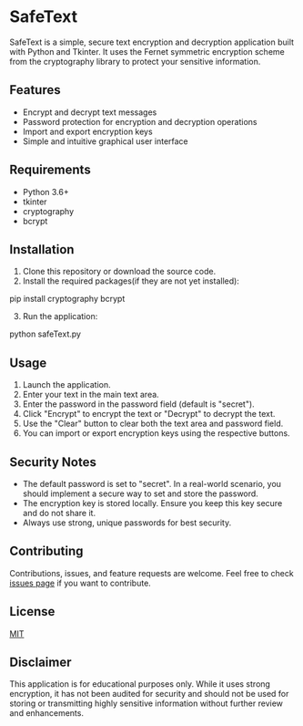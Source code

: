 # SafeText

SafeText is a simple, secure text encryption and decryption application built with Python and Tkinter. It uses the Fernet symmetric encryption scheme from the cryptography library to protect your sensitive information.

## Features

- Encrypt and decrypt text messages
- Password protection for encryption and decryption operations
- Import and export encryption keys
- Simple and intuitive graphical user interface

## Requirements

- Python 3.6+
- tkinter
- cryptography
- bcrypt

## Installation

1. Clone this repository or download the source code.
2. Install the required packages(if they are not yet installed):

pip install cryptography bcrypt

3. Run the application:

python safeText.py


## Usage

1. Launch the application.
2. Enter your text in the main text area.
3. Enter the password in the password field (default is "secret").
4. Click "Encrypt" to encrypt the text or "Decrypt" to decrypt the text.
5. Use the "Clear" button to clear both the text area and password field.
6. You can import or export encryption keys using the respective buttons.

## Security Notes

- The default password is set to "secret". In a real-world scenario, you should implement a secure way to set and store the password.
- The encryption key is stored locally. Ensure you keep this key secure and do not share it.
- Always use strong, unique passwords for best security.

## Contributing

Contributions, issues, and feature requests are welcome. Feel free to check [issues page](https://github.com/yourusername/safetext/issues) if you want to contribute.

## License

[MIT](https://lgk.lu/licenses/bts/)

## Disclaimer

This application is for educational purposes only. While it uses strong encryption, it has not been audited for security and should not be used for storing or transmitting highly sensitive information without further review and enhancements.


